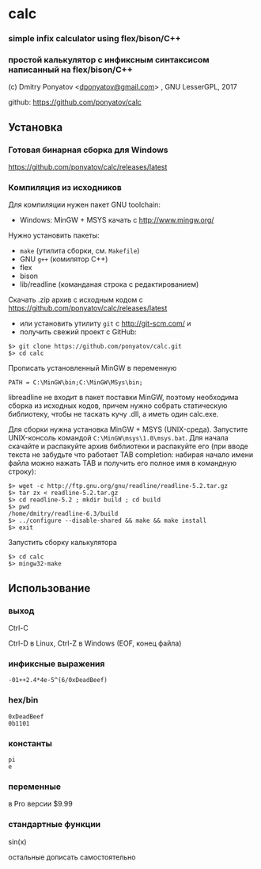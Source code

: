 # calc
### simple infix calculator using flex/bison/C++
### простой калькулятор с инфиксным синтаксисом написанный на flex/bison/C++

(с) Dmitry Ponyatov <<dponyatov@gmail.com>> , GNU LesserGPL, 2017

github: https://github.com/ponyatov/calc

## Установка

### Готовая бинарная сборка для Windows

https://github.com/ponyatov/calc/releases/latest

### Компиляция из исходников 

Для компиляции нужен пакет GNU toolchain:
* Windows: MinGW + MSYS качать с http://www.mingw.org/

Нужно установить пакеты:
* `make` (утилита сборки, см. `Makefile`)
* GNU `g++` (комилятор С++)
* flex
* bison
* lib/readline (команданая строка с редактированием)

Скачать .zip архив с исходным кодом с https://github.com/ponyatov/calc/releases/latest
* или установить утилиту `git` c http://git-scm.com/ и
* получить свежий проект с GitHub:
```
$> git clone https://github.com/ponyatov/calc.git
$> cd calc
```

Прописать установленный MinGW в переменную
```
PATH = C:\MinGW\bin;C:\MinGW\MSys\bin;
```

libreadline не входит в пакет поставки MinGW, поэтому необходима сборка
из исходных кодов, причем нужно собрать статическую библиотеку, чтобы не
таскать кучу .dll, а иметь один calc.exe. 

Для сборки нужна установка MinGW + MSYS (UNIX-среда). Запустите UNIX-консоль
командой `C:\MinGW\msys\1.0\msys.bat`. Для начала скачайте и распакуйте архив
библиотеки и распакуйте его (при вводе текста не забудьте что работает
TAB completion: набирая начало имени файла можно нажать TAB и получить его
полное имя в командную строку):

```
$> wget -c http://ftp.gnu.org/gnu/readline/readline-5.2.tar.gz
$> tar zx < readline-5.2.tar.gz
$> cd readline-5.2 ; mkdir build ; cd build
$> pwd
/home/dmitry/readline-6.3/build
$> ../configure --disable-shared && make && make install
$> exit
```

Запустить сборку калькулятора
```
$> cd calc
$> mingw32-make
```

## Использование

### выход

Ctrl-C

Ctrl-D в Linux, Ctrl-Z в Windows (EOF, конец файла)


### инфиксные выражения

```
-01++2.4*4e-5^(6/0xDeadBeef)
```

### hex/bin

```
0xDeadBeef
0b1101
```

### константы

```
pi
e
```

### переменные

в Pro версии $9.99

### стандартные функции

sin(x)

остальные дописать самостоятельно
